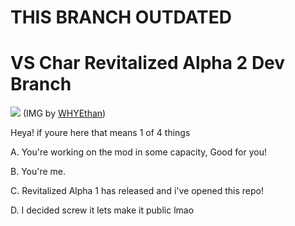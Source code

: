 # THIS BRANCH OUTDATED

# VS Char Revitalized Alpha 2 Dev Branch
![](https://vscharimagefiles.neocities.org/imgs/NEWimages/idk%20man%20this%20looks%20cool.png) 
(IMG by [WHYEthan](https://www.youtube.com/channel/UC9lI9voKG3IHdtWIm6TC08Q))

Heya! if youre here that means 1 of 4 things

A. You're working on the mod in some capacity, Good for you!

B. You're me.

C. Revitalized Alpha 1 has released and i've opened this repo!

D. I decided screw it lets make it public lmao
